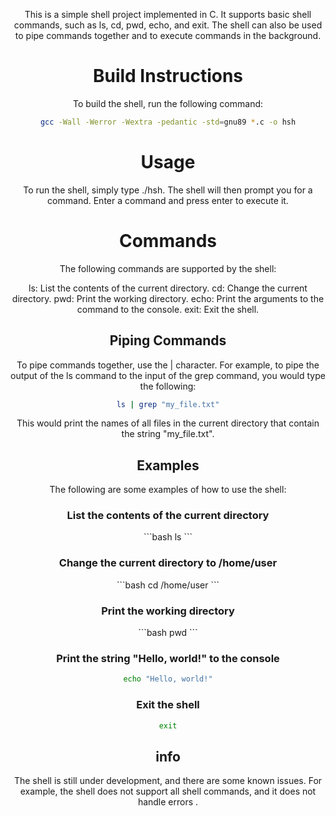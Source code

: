 <!DOCTYPE  htm>

<html>
<header>

<title>readme</title>

<body>

This is a simple shell project implemented in C. It supports basic shell commands, such as ls, cd, pwd, echo, and exit. The shell can also be used to pipe commands together and to execute commands in the background.


<h1>Build Instructions</h2>

To build the shell, run the following command:

```bash
gcc -Wall -Werror -Wextra -pedantic -std=gnu89 *.c -o hsh
```

<h1>Usage</h2>

To run the shell, simply type ./hsh. The shell will then prompt you for a command. Enter a command and press enter to execute it.


<h1>Commands</h1>

The following commands are supported by the shell:

ls: List the contents of the current directory.
cd: Change the current directory.
pwd: Print the working directory.
echo: Print the arguments to the command to the console.
exit: Exit the shell.


<h2>Piping Commands</h2>
To pipe commands together, use the | character. For example, to pipe the output of the ls command to the input of the grep command, you would type the following:

```bash
ls | grep "my_file.txt"
```
This would print the names of all files in the current directory that contain the string "my_file.txt".

<h2>Examples</h2>

The following are some examples of how to use the shell:
<h3> List the contents of the current directory</h3>
```bash
ls
```
<h3> Change the current directory to /home/user</h3>
```bash
cd /home/user
```
<h3> Print the working directory</h3>
```bash
pwd
```
<h3> Print the string "Hello, world!" to the console</h3>

```bash
echo "Hello, world!"
```
<h3> Exit the shell</h3>

```bash
exit
```

<h2>info</h2>

The shell is still under development, and there are some known issues. For example, the shell does not support all shell commands, and it does not handle errors .
</body>

